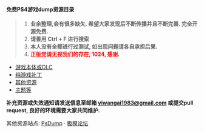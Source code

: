 #### 免费PS4游戏dump资源目录

> 1. **业余整理,会有很多缺失. 希望大家发现后不断传播并且不断完善. 完全开源免费.**
> 2. **请善用 Ctrl + F 进行搜索**
> 3. **本人没有全都进行过测试, 如出现问题请各自承担后果.**
> 3. **<font style='color:red'>正版党请无视我们的存在, 1024, 感谢.</font>**

* [游戏本体或DLC](/html/游戏本体或DLC.html)
* [纯游戏补丁](/html/纯游戏补丁.html)
* [其他资源](/html/其他资源.html)
* [主题等](/html/主题等.md)

**补充资源或失效通知请发送信息至邮箱 yiwangai1983@gmail.com 或提交pull request, 良好的环境需要大家共同维护.**

其他资源站点: <a href='https://www.psdump.com/' target='_blank'>PsDump</a> · <a href='https://www.gamestar.top/' target='_blank'>极模论坛</a>